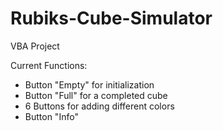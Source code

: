 # Rubiks-Cube-Simulator
VBA Project

Current Functions:
* Button "Empty" for initialization
* Button "Full" for a completed cube
* 6 Buttons for adding different colors
* Button "Info"
